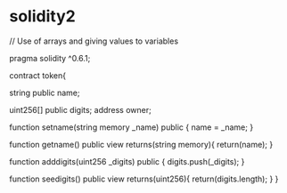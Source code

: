 # solidity2
// Use of arrays and giving values to variables

pragma solidity ^0.6.1;

contract token{
   
   string public name;
  
   uint256[] public digits;
   address owner;
   
   
   function setname(string memory _name) public {
       name = _name;
   }
   
   function getname() public view returns(string memory){
       return(name);
   }
    
   function adddigits(uint256 _digits) public {
       digits.push(_digits);
   } 
   
   function seedigits() public view returns(uint256){
       return(digits.length);
   }
}

